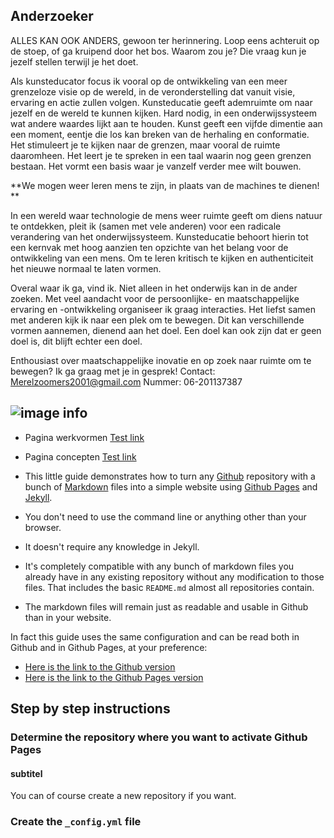 ## Anderzoeker
ALLES KAN OOK ANDERS, gewoon ter herinnering. 
Loop eens achteruit op de stoep, of ga kruipend door het bos. 
Waarom zou je? 
Die vraag kun je jezelf stellen terwijl je het doet. 

Als kunsteducator focus ik vooral op de ontwikkeling van een meer grenzeloze visie op de wereld, in de veronderstelling dat vanuit visie, ervaring en actie zullen volgen. 
Kunsteducatie geeft ademruimte om naar jezelf en de wereld te kunnen kijken. Hard nodig, in een onderwijssysteem wat andere waardes lijkt aan te houden. Kunst geeft een vijfde dimentie aan een moment, eentje die los kan breken van de herhaling en conformatie. Het stimuleert je te kijken naar de grenzen, maar vooral de ruimte daaromheen. Het leert je te spreken in een taal waarin nog geen grenzen bestaan. Het vormt een basis waar je vanzelf verder mee wilt bouwen. 

**We mogen weer leren mens te zijn, in plaats van de machines te dienen! **

In een wereld waar technologie de mens weer ruimte geeft om diens natuur te ontdekken, pleit ik (samen met vele anderen) voor een radicale verandering van het onderwijssysteem. Kunsteducatie behoort hierin tot een kernvak met hoog aanzien ten opzichte van het belang voor de ontwikkeling van een mens. Om te leren kritisch te kijken en authenticiteit het nieuwe normaal te laten vormen. 

Overal waar ik ga, vind ik.
Niet alleen in het onderwijs kan in de ander zoeken. Met veel aandacht voor de persoonlijke- en maatschappelijke ervaring en -ontwikkeling organiseer ik graag interacties. Het liefst samen met anderen kijk ik naar een plek om te bewegen. 
Dit kan verschillende vormen aannemen, dienend aan het doel. Een doel kan ook zijn dat er geen doel is, dit blijft echter een doel.

Enthousiast over maatschappelijke inovatie en op zoek naar ruimte om te bewegen? Ik ga graag met je in gesprek!
Contact: Merelzoomers2001@gmail.com
Nummer: 06-201137387



![image info](plaatjesnaam)
-----

* Pagina werkvormen [Test link](https://merelzoomers.github.io/test.html)
* Pagina concepten [Test link](https://merelzoomers.github.io/test.html)
* This little guide demonstrates how to turn any [Github](http://github.com) repository with a bunch of [Markdown](https://en.wikipedia.org/wiki/Markdown) files into a simple website using [Github Pages](https://pages.github.com/) and [Jekyll](https://jekyllrb.com/).

* You don't need to use the command line or anything other than your browser.
* It doesn't require any knowledge in Jekyll.
* It's completely compatible with any bunch of markdown files you already have in any existing repository without any modification to those files. That includes the basic `README.md` almost all repositories contain.
* The markdown files will remain just as readable and usable in Github than in your website.

In fact this guide uses the same configuration and can be read both in Github and in Github Pages, at your preference:

* [Here is the link to the Github version](https://google.com)
* [Here is the link to the Github Pages version](https://nicolas-van.github.io/easy-markdown-to-github-pages/)

## Step by step instructions

### Determine the repository where you want to activate Github Pages
#### subtitel
You can of course create a new repository if you want.

### Create the `_config.yml` file
